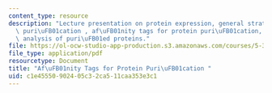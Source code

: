 ```yaml
---
content_type: resource
description: "Lecture presentation on protein expression, general strategies for protein\
  \ puri\uFB01cation , af\uFB01nity tags for protein puri\uFB01cation, and SDS gel\
  \ analysis of puri\uFB01ed proteins."
file: https://ol-ocw-studio-app-production.s3.amazonaws.com/courses/5-36-biochemistry-laboratory-spring-2009/c1e45550902405c32ca511caa353e3c1_Slides3.pdf
file_type: application/pdf
resourcetype: Document
title: "Af\uFB01nity Tags for Protein Puri\uFB01cation "
uid: c1e45550-9024-05c3-2ca5-11caa353e3c1
---
```

